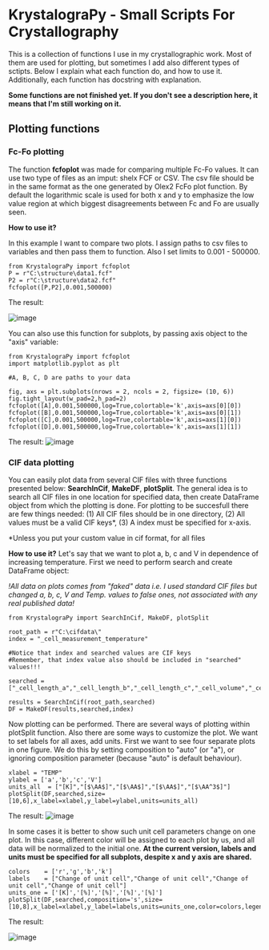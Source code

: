 # KrystalograPy - Small Scripts For Crystallography

This is a collection of functions I use in my crystallographic work. Most of them are used for plotting, but sometimes I add also different types of sctipts. Below I explain what each function do, and how to use it. Additionally, each function has docstring with explanation.

<b>Some functions are not finished yet. If you don't see a description here, it means that I'm still working on it.</b>

## Plotting functions


### Fc-Fo plotting
The function <b>fcfoplot</b> was made for comparing multiple Fc-Fo values. It can use two type of files as an imput: shelx FCF or CSV. The csv file should be in the same format as the one generated by Olex2 FcFo plot function. 
By default the logarithmic scale is used for both x and y to emphasize the low value region at which biggest disagreements between Fc and Fo are usually seen.

**How to use it?**

In this example I want to compare two plots. I assign paths to csv files to variables and then pass them to function. Also I set limits to 0.001 - 500000.

    from KrystalograPy import fcfoplot
    P = r"C:\structure\data1.fcf"
    P2 = r"C:\structure\data2.fcf"
    fcfoplot([P,P2],0.001,500000)
    
The result:
    
    
![image](https://user-images.githubusercontent.com/59794882/181138052-99c3d7f8-d7b6-4438-8826-871008399e4f.png)

You can also use this function for subplots, by passing axis object to the "axis" variable:

    from KrystalograPy import fcfoplot
    import matplotlib.pyplot as plt
    
    #A, B, C, D are paths to your data
    
    fig, axs = plt.subplots(nrows = 2, ncols = 2, figsize= (10, 6))
    fig.tight_layout(w_pad=2,h_pad=2)
    fcfoplot([A],0.001,500000,log=True,colortable='k',axis=axs[0][0])
    fcfoplot([B],0.001,500000,log=True,colortable='k',axis=axs[0][1])
    fcfoplot([C],0.001,500000,log=True,colortable='k',axis=axs[1][0])
    fcfoplot([D],0.001,500000,log=True,colortable='k',axis=axs[1][1])
    
The result:
![image](https://user-images.githubusercontent.com/59794882/181137969-ab07a3c8-c7eb-41da-b752-b0594a676c25.png)

### CIF data plotting

You can easily plot data from several CIF files with three functions presented below: <b>SearchInCif</b>, <b>MakeDF</b>, <b>plotSplit</b>.
The general idea is to search all CIF files in one location for specified data, then create DataFrame object from which the plotting is done. 
For plotting to be succesfull there are few things needed: (1) All CIF files should be in one directory, (2) All values must be a valid CIF keys*, (3) A index must be specified for x-axis.

*Unless you put your custom value in cif format, for all files

**How to use it?**
Let's say that we want to plot a, b, c and V in dependence of increasing temperature. First we need to perform search and create DataFrame object:

*!All data on plots comes from "faked" data i.e. I used standard CIF files but changed a, b, c, V and Temp. values to false ones, not associated with any real published data!*

    from KrystalograPy import SearchInCif, MakeDF, plotSplit
    
    root_path = r"C:\cifdata\"
    index = "_cell_measurement_temperature"
    
    #Notice that index and searched values are CIF keys
    #Remember, that index value also should be included in "searched" values!!!
    
    searched = ["_cell_length_a","_cell_length_b","_cell_length_c","_cell_volume","_cell_measurement_temperature"]
    
    results = SearchInCif(root_path,searched)
    DF = MakeDF(results,searched,index)

Now plotting can be performed. There are several ways of plotting within plotSplit function. Also there are some ways to customize the plot. We want to set labels for all axes, add units. First we want to see four separate plots in one figure. We do this by setting composition to "auto" (or "a"), or ignoring composition parameter (because "auto" is default behaviour).

    xlabel = "TEMP"
    ylabel = ['a','b','c','V']
    units_all  = ["[K]","[$\AA$]","[$\AA$]","[$\AA$]","[$\AA^3$]"]
    plotSplit(DF,searched,size=[10,6],x_label=xlabel,y_label=ylabel,units=units_all)

The result:
![image](https://user-images.githubusercontent.com/59794882/181144518-464f4401-8666-464f-9bdd-36a6a4c2c7de.png)

In some cases it is better to show such unit cell parameters change on one plot. In this case, different color will be assigned to each plot by us, and all data will be normalized to the initial one. **At the current version, labels and units must be specified for all subplots, despite x and y axis are shared.**

    colors    = ['r','g','b','k']
    labels    = ["Change of unit cell","Change of unit cell","Change of unit cell","Change of unit cell"]
    units_one = ['[K]','[%]','[%]','[%]','[%]']
    plotSplit(DF,searched,composition='s',size=[10,8],x_label=xlabel,y_label=labels,units=units_one,color=colors,legend=True)
    
The result:

![image](https://user-images.githubusercontent.com/59794882/181145662-08106bcc-27bb-4d95-a3aa-e88ffde82ac9.png)

